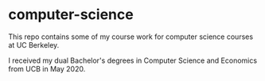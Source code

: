 # computer-science
This repo contains some of my course work for computer science courses at UC Berkeley. 

I received my dual Bachelor's degrees in Computer Science and Economics from UCB in May 2020. 
